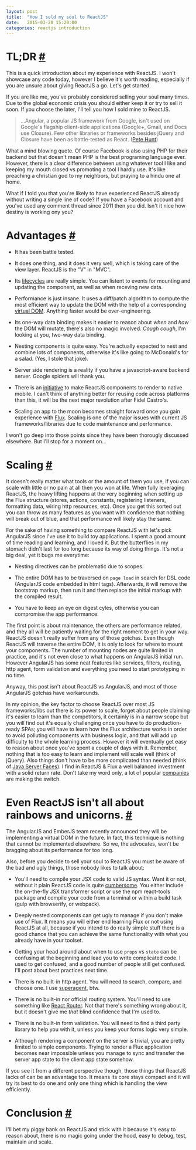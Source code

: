 ```yaml
---
layout: post
title:  "How I sold my soul to ReactJS"
date:   2015-03-20 15:20:00
categories: reactjs introduction
---
```

<a name="tldr"></a>

# TL;DR [#](#tldr)

This is a quick introduction about my experience with ReactJS. I won't showcase any code today, however I believe it's worth reading, especially if you are unsure about giving ReactJS a go. Let's get started.

If you are like me, you've probably considered selling your soul many times. Due to the global economic crisis you should either keep it or try to sell it soon. If you choose the later, I'll tell you how I sold mine to ReactJS.

>    ...Angular, a popular JS framework from Google, isn't used on Google's flagship client-side applications (Google+, Gmail, and Docs use Closure). Few other libraries or frameworks besides jQuery and Closure have been as battle-tested as React. ([Pete Hunt][quora])

What a mind blowing quote. Of course Facebook is also using PHP for their backend but that doesn't mean PHP is the best programing language ever. However, there is a clear difference between using whatever tool I like and keeping my mouth closed vs promoting a tool I hardly use. It's like preaching a christian god to my neighbors, but praying to a hindu one at home.

What if I told you that you're likely to have experienced ReactJS already without writing a single line of code? If you have a Facebook account and you've used any comment thread since 2011 then you did. Isn't it nice how destiny is working ony you?

<a name="advantages"></a>

# Advantages [#](#advantages)

* It has been battle tested.

* It does one thing, and it does it very well, which is taking care of the view layer. ReactJS is the "V" in "MVC".

* Its [lifecycles][lifecylces] are really simple. You can listent to events for mounting and updating the component, as well as when receving new data.

* Performance is just insane. It uses a diff/patch algorithm to compute the most efficient way to update the DOM with the help of a corresponding [virtual DOM][virtual_dom]. Anything faster would be over-engineering.

* Its one-way data binding makes it easier to reason about _when_ and _how_ the DOM will mutate, there's also no magic involved. _Cough cough_, I'm looking at you, two-way data binding.

* Nesting components is quite easy. You're actually expected to nest and combine lots of components, otherwise it's like going to McDonald's for a salad. (Yes, I stole that joke).

* Server side rendering is a reality if you have a javascript-aware backend server. Google spiders will thank you.

* There is an [initiative][react_mobile] to make ReactJS components to render to native mobile. I can't think of anything better for reusing code across platforms than this, it will be the next major revolution after Fidel Castro's.

* Scaling an app to the moon becomes straight forward once you gain experience with [Flux][flux]. Scaling is one of the major issues with current JS frameworks/libraries due to code maintenance and performance.

I won't go deep into those points since they have been thorougly discussed elsewhere. But I'll stop for a moment on...

<a name="scaling"></a>

# Scaling [#](#scaling)

It doesn't really matter what tools or the amount of them you use, if you can scale with little or no pain at all then you won at life.
When fully leveraging ReactJS, the heavy lifting happens at the very beginning when setting up the Flux structure (stores, actions, constants, registering listeners, formatting data, wiring http resources, etc). Once you get this sorted out you can throw as many features as you want with confidence that nothing will break out of blue, and that performance will likely stay the same.

For the sake of having something to compare ReactJS with let's pick AngularJS since I've use it to build toy applications. I spent a good amount of time reading and learning, and I loved it. But the butterflies in my stomach didn't last for too long because its way of doing things. It's not a big deal, yet it bugs me everytime:

* Nesting directives can be problematic due to scopes.

* The entire DOM has to be traversed on `page load` in search for DSL code (AngularJS code embedded in html tags). Afterwards, it will remove the bootstrap markup, then run it and then replace the initial markup with the compiled result.

* You have to keep an eye on digest cyles, otherwise you can compromise the app performance.

The first point is about maintenance, the others are performance related, and they all will be patiently waiting for the right moment to get in your way. ReactJS doesn't really suffer from any of those gotchas. Even though ReactJS will traverse the entire DOM, it is only to look for where to mount your components. The number of mounting nodes are quite limited in practice, and it's not even close to what happens on AngularJS initial run. However AngularJS has some neat features like services, filters, routing, http agent, form validation and everything you need to start prototyping in no time.

Anyway, this post isn't about ReactJS vs AngularJS, and most of those AngularJS gotchas have workarounds.

In my opinion, the key factor to choose ReactJS over most JS frameworks/libs out there is its power to scale, forget about people claiming it's easier to learn than the competitors, it certainly is in a narrow scope but you will find out it's equally challenging once you have to do production-ready SPAs; you will have to learn how the Flux architecture works in order to avoid polluting components with business logic, and that will add up difficulty to the whole learning process. However it will eventually get easy to reason about once you've spent a couple of days with it. Remember, nothing that is too easy to learn and implement will scale well (think of jQuery). Also things don't have to be more complicated than needed (think of [Java Server Faces][JSF]). I find in ReactJS & Flux a well balanced investment with a solid return rate. Don't take my word only, a lot of popular [companies][companies] are making the switch.

<a name="reactjs-isnot-all-about"></a>

# Even ReactJS isn't all about rainbows and unicorns. [#](#reactjs-isnot-all-about)

The AngularJS and EmberJS team recently announced they will be implementing a virtual DOM in the future. In fact, this technique is nothing that cannot be implemented elsewhere. So we, the advocates, won't be bragging about its performance for too long.

Also, before you decide to sell your soul to ReactJS you must be aware of the bad and ugly things, those nobody likes to talk about:

* You'll need to compile your JSX code to valid JS syntax. Want it or not, without it plain ReactJS code is quite [cumbersome][jsx_vs_plain]. You either include the on-the-fly JSX transformer script or use the npm react-tools package and compile your code from a terminal or within a build task (gulp with browserify, or webpack).

* Deeply nested components can get ugly to manage if you don't make use of Flux. It means you will either end learning Flux or not using ReactJS at all, because if you intend to do really simple stuff there is a good chance that you can achieve the same functionality with what you already have in your toolset.

* Getting your head around about when to use `props` vs `state` can be confusing at the beginning and lead you to write complicated code. I used to get confused, and a good number of people still get confused. I'll post about best practices next time.

* There is no built-in http agent. You will need to search, compare, and choose one. I use [superagent][superagent], btw.

* There is no built-in nor official routing system. You'll need to use something like [React Router][react_router]. Not that there's something wrong about it, but it doesn't give me _that_ blind confidence that I'm used to.

* There is no built-in form validation. You will need to find a third party library to help you with it, unless you keep your forms logic very simple.

* Although rendering a component on the server is trivial, you are pretty limited to simple components. Trying to render a Flux application becomes near impossible unless you manage to sync and transfer the server app state to the client app state somehow.

If you see it from a different perspective though, those things that ReactJS lacks of can be an advantage too. It means its core stays compact and it will try its best to do one and only one thing which is handling the view efficiently.

<a name="conclusion"></a>

# Conclusion [#](#conclusion)

I'll bet my piggy bank on ReactJS and stick with it because it's easy to reason about, there is no magic going under the hood, easy to debug, test, maintain and scale.


[quora]:        http://www.quora.com/Pete-Hunt/Posts/React-Convincing-the-Boss
[lifecylces]:   http://facebook.github.io/react/docs/component-specs.html#lifecycle-methods
[virtual_dom]:  http://stackoverflow.com/questions/21109361/why-is-reacts-concept-of-virtual-dom-said-to-be-more-performant-than-dirty-mode
[react_mobile]: https://news.ycombinator.com/item?id=8961551
[flux]:         http://facebook.github.io/flux/docs/overview.html#content
[superagent]:   http://visionmedia.github.io/superagent/
[jsx_vs_plain]: http://facebook.github.io/react/docs/jsx-in-depth.html
[react_router]: https://github.com/rackt/react-router
[companies]:    https://github.com/facebook/react/wiki/Sites-Using-React
[JSF]:          http://www.mkyong.com/tutorials/jsf-2-0-tutorials/